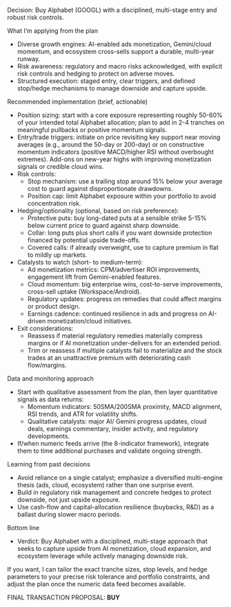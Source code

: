 Decision: Buy Alphabet (GOOGL) with a disciplined, multi-stage entry and robust risk controls.

What I’m applying from the plan
- Diverse growth engines: AI-enabled ads monetization, Gemini/cloud momentum, and ecosystem cross-sells support a durable, multi-year runway.
- Risk awareness: regulatory and macro risks acknowledged, with explicit risk controls and hedging to protect on adverse moves.
- Structured execution: staged entry, clear triggers, and defined stop/hedge mechanisms to manage downside and capture upside.

Recommended implementation (brief, actionable)
- Position sizing: start with a core exposure representing roughly 50-60% of your intended total Alphabet allocation; plan to add in 2-4 tranches on meaningful pullbacks or positive momentum signals.
- Entry/trade triggers: initiate on price revisiting key support near moving averages (e.g., around the 50-day or 200-day) or on constructive momentum indicators (positive MACD/higher RSI without overbought extremes). Add-ons on new-year highs with improving monetization signals or credible cloud wins.
- Risk controls:
  - Stop mechanism: use a trailing stop around 15% below your average cost to guard against disproportionate drawdowns.
  - Position cap: limit Alphabet exposure within your portfolio to avoid concentration risk.
- Hedging/optionality (optional, based on risk preference):
  - Protective puts: buy long-dated puts at a sensible strike 5-15% below current price to guard against sharp downside.
  - Collar: long puts plus short calls if you want downside protection financed by potential upside trade-offs.
  - Covered calls: if already overweight, use to capture premium in flat to mildly up markets.
- Catalysts to watch (short- to medium-term):
  - Ad monetization metrics: CPM/advertiser ROI improvements, engagement lift from Gemini-enabled features.
  - Cloud momentum: big enterprise wins, cost-to-serve improvements, cross-sell uptake (Workspace/Android).
  - Regulatory updates: progress on remedies that could affect margins or product design.
  - Earnings cadence: continued resilience in ads and progress on AI-driven monetization/cloud initiatives.
- Exit considerations:
  - Reassess if material regulatory remedies materially compress margins or if AI monetization under-delivers for an extended period.
  - Trim or reassess if multiple catalysts fail to materialize and the stock trades at an unattractive premium with deteriorating cash flow/margins.

Data and monitoring approach
- Start with qualitative assessment from the plan, then layer quantitative signals as data returns:
  - Momentum indicators: 50SMA/200SMA proximity, MACD alignment, RSI trends, and ATR for volatility shifts.
  - Qualitative catalysts: major AI/ Gemini progress updates, cloud deals, earnings commentary, insider activity, and regulatory developments.
- If/when numeric feeds arrive (the 8-indicator framework), integrate them to time additional purchases and validate ongoing strength.

Learning from past decisions
- Avoid reliance on a single catalyst; emphasize a diversified multi-engine thesis (ads, cloud, ecosystem) rather than one surprise event.
- Build in regulatory risk management and concrete hedges to protect downside, not just upside exposure.
- Use cash-flow and capital-allocation resilience (buybacks, R&D) as a ballast during slower macro periods.

Bottom line
- Verdict: Buy Alphabet with a disciplined, multi-stage approach that seeks to capture upside from AI monetization, cloud expansion, and ecosystem leverage while actively managing downside risk.

If you want, I can tailor the exact tranche sizes, stop levels, and hedge parameters to your precise risk tolerance and portfolio constraints, and adjust the plan once the numeric data feed becomes available.

FINAL TRANSACTION PROPOSAL: **BUY**